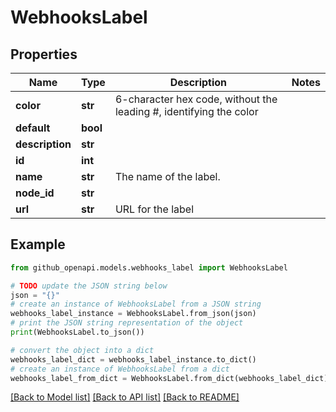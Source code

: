# WebhooksLabel


## Properties

Name | Type | Description | Notes
------------ | ------------- | ------------- | -------------
**color** | **str** | 6-character hex code, without the leading #, identifying the color | 
**default** | **bool** |  | 
**description** | **str** |  | 
**id** | **int** |  | 
**name** | **str** | The name of the label. | 
**node_id** | **str** |  | 
**url** | **str** | URL for the label | 

## Example

```python
from github_openapi.models.webhooks_label import WebhooksLabel

# TODO update the JSON string below
json = "{}"
# create an instance of WebhooksLabel from a JSON string
webhooks_label_instance = WebhooksLabel.from_json(json)
# print the JSON string representation of the object
print(WebhooksLabel.to_json())

# convert the object into a dict
webhooks_label_dict = webhooks_label_instance.to_dict()
# create an instance of WebhooksLabel from a dict
webhooks_label_from_dict = WebhooksLabel.from_dict(webhooks_label_dict)
```
[[Back to Model list]](../README.md#documentation-for-models) [[Back to API list]](../README.md#documentation-for-api-endpoints) [[Back to README]](../README.md)


